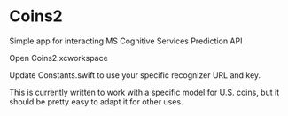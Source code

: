 # Coins2
Simple app for interacting MS Cognitive Services Prediction API

Open Coins2.xcworkspace

Update Constants.swift to use your specific recognizer URL and key.

This is currently written to work with a specific model for U.S. coins, but it should be pretty easy to adapt it for other uses.
